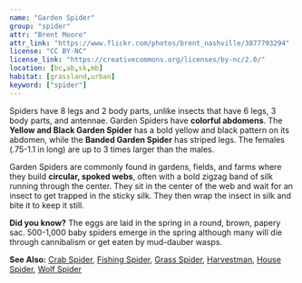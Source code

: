 ```yaml
---
name: "Garden Spider"
group: "spider"
attr: "Brent Moore"
attr_link: "https://www.flickr.com/photos/brent_nashville/3877793294"
license: "CC BY-NC"
license_link: "https://creativecommons.org/licenses/by-nc/2.0/"
location: [bc,ab,sk,mb]
habitat: [grassland,urban]
keyword: ["spider"]
---
```

Spiders have 8 legs and 2 body parts, unlike insects that have 6 legs, 3 body parts, and antennae. Garden Spiders have **colorful abdomens**. The **Yellow and Black Garden Spider** has a bold yellow and black pattern on its abdomen, while the **Banded Garden Spider** has striped legs. The females (.75-1.1 in long) are up to 3 times larger than the males.

Garden Spiders are commonly found in gardens, fields, and farms where they build **circular, spoked webs**, often with a bold zigzag band of silk running through the center. They sit in the center of the web and wait for an insect to get trapped in the sticky silk. They then wrap the insect in silk and bite it to keep it still.

**Did you know?** The eggs are laid in the spring in a round, brown, papery sac. 500-1,000 baby spiders emerge in the spring although many will die through cannibalism or get eaten by mud-dauber wasps.

<!-- generated, do not edit -->
**See Also:**
[Crab Spider](/insects/crabspid/),
[Fishing Spider](/insects/fishspid/),
[Grass Spider](/insects/gras_spid/),
[Harvestman](/insects/harvest/),
[House Spider](/insects/houspid/),
[Wolf Spider](/insects/wolfspid/)
